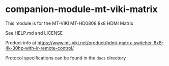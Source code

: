 # companion-module-mt-viki-matrix

This module is for the MT-VIKI MT-HD0808 8x8 HDMI Matrix

See HELP.md and LICENSE

Product info at https://www.mt-viki.net/product/hdmi-matrix-switcher-8x8-4k-30hz-with-ir-remote-control/

Protocol specifications can be found in the `docs` directory
